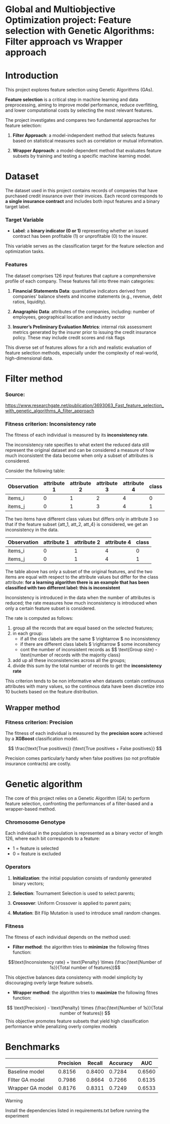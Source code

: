 # Global and Multiobjective Optimization project: Feature selection with Genetic Algorithms: Filter approach vs Wrapper approach

# Introduction

This project explores feature selection using Genetic Algorithms (GAs). 

**Feature selection** is a critical step in machine learning and data preprocessing, aiming to improve model performance, reduce overfitting, and lower computational costs by selecting the most relevant features.

The project investigates and compares two fundamental approaches for feature selection:

1. **Filter Approach**: a model-independent method that selects features based on statistical measures such as correlation or mutual information.

2. **Wrapper Approach**: a model-dependent method that evaluates feature subsets by training and testing a specific machine learning model.

# Dataset  

The dataset used in this project contains records of companies that have purchased credit insurance over their invoices. Each record corresponds to **a single insurance contract** and includes both input features and a binary target label.

### Target Variable

- **Label**: a **binary indicator (0 or 1)** representing whether an issued contract has been profitable (1) or unprofitable (0) to the insurer.

This variable serves as the classification target for the feature selection and optimization tasks.

### Features

The dataset comprises 126 input features that capture a comprehensive profile of each company. These features fall into three main categories:

1. **Financial Statements Data**: quantitative indicators derived from companies' balance sheets and income statements (e.g., revenue, debt ratios, liquidity).

2. **Anagraphic Data**: attributes of the companies, including: number of employees, geographical location and industry sector 

3. **Insurer’s Preliminary Evaluation Metrics**: internal risk assessment metrics generated by the insurer prior to issuing the credit insurance policy. These may include credit scores and risk flags

This diverse set of features allows for a rich and realistic evaluation of feature selection methods, especially under the complexity of real-world, high-dimensional data.

# Filter method

### Source: 
https://www.researchgate.net/publication/3693063_Fast_feature_selection_with_genetic_algorithms_A_filter_approach 

### Fitness criterion: Inconsistency rate 

The fitness of each individual is measured by its **inconsistency rate**.

The inconsistency rate specifies to what extent the reduced data still represent the original dataset and can be considered a measure of how much inconsistent the data become when only a subset of attributes is considered. 

Consider the following table: 

| Observation  | attribute 1 | attribute 2 | attribute 3 | attribute 4| class | 
|----------    |----------   | ----------  | ----------  |----------  |-------|
| items_i      |   0          |   1          | 2           |     4    |0|
| items_j      |   0          |   1          | 3           |     4    | 1|

The two items have different class values but differs only in attribute 3 so that if the feature subset {att_1, att_2, att_4} is considered, we get an inconsistency in the data. 


| Observation  | attribute 1 | attribute 2 | attribute 4| class | 
|----------    |----------   | ----------  |----------  |-------|
| items_i      |   0          |   1          |      4    |0      |
| items_j      |   0          |   1          |      4    | 1     |

The table above has only a subset of the original features, and the two items are equal with respect to the attribute values but differ for the class attribute: **for a learning algorithm there is an example that has been classified with two different label: this is inconsistent** 

Inconsistency is introduced in the data when the number
of attributes is reduced; the rate measures how much inconsistency is introduced when only a certain feature subset is considered. 

The rate is computed as follows: 
1. group all the records that are equal based on the selected features; 
2. in each group: 
    - if all the class labels are the same $ \rightarrow $ no inconsistency
    - if there are different class labels $ \rightarrow $ some inconsitency 
    - cont the number of inconsistent records as 
    $$ \text{Group size} - \text{number of records with the majority class}
3. add up all these inconsistencies across all the groups; 
4. divide this sum by the total number of records to get the **inconsistency rate** 

This criterion tends to be non informative when datasets contain continuous attributes with many values, so the continous data have been discretize into 10 buckets based on the feature distribution. 

## Wrapper method 

### Fitness criterion: Precision 

The fitness of each individual is measured by the **precision score** achieved by a **XGBoost** classification model. 

$$ \frac{\text{True positives}} {\text{True positives + False positives}} $$ 

Precision comes particularly handy when false positives (so not profitable insurance contracts) are costly. 


# Genetic algorithm 

The core of this project relies on a Genetic Algorithm (GA) to perform feature selection, confronting the performances of a filter-based and a wrapper-based method. 

### Chromosome Genotype 

Each individual in the population is represented as a binary vector of length 126, where each bit corresponds to a feature:
- 1 = feature is selected
- 0 = feature is excluded

### Operators 

1. **Initialization**: the initial population consists of randomly generated binary vectors;

2. **Selection**: Tournament Selection is used to select parents;

3. **Crossover**: Uniform Crossover is applied to parent pairs;

4. **Mutation**: Bit Flip Mutation is used to introduce small random changes.


### Fitness 

The fitness of each individual depends on the method used: 

- **Filter method**: the algorithm tries to **minimize** the following fitnes function:

$$\text{Inconsistency rate} + \text{Penalty} \times (\frac{\text{Number of 1s}}{Total number of features})$$

This objective balances data consistency with model simplicity by discouraging overly large feature subsets. 

- **Wrapper method**: the algorithm tries to **maximize** the following fitnes function: 

$$
\text{Precision} - \text{Penalty} \times (\frac{\text{Number of 1s}}{Total number of features})
$$
This objective promotes feature subsets that yield high classification performance while penalizing overly complex models

# Benchmarks

|                  | Precision    | Recall     | Accuracy   | AUC   | 
|----------        |----------    |----------  |----------  |-------|
| Baseline model   | 0.8156       |   0.8400   |  0.7284    |0.6560 |
| FIlter GA model  | 0.7986       |   0.8664   |  0.7266    |0.6135 |
| Wrapper GA model | 0.8176       |   0.8311   |  0.7249    |0.6533 |

> [!WARNING]  
> Install the dependencies listed in requirements.txt before running the experiment
